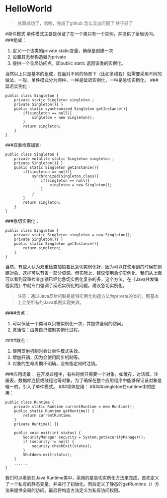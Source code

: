 # HelloWorld
>总算成功了，哈哈，完成了github
>怎么又出问题了
终于好了

#单件模式
单件模式主要是保证了在一个类只有一个实例，并提供了全局访问。
###组成：
1. 定义一个该类的private static变量，确保是创建一次
2. 设置其无参构造器为private
3. 提供一个全局访问点，即public static 返回该类的实例化。

当然以上只是基本的组成，在面对不同的场景下（比如多线程）就需要采用不同的做法，一般，单件模式分为两种，一种是延迟实例化，一种是急切实例化。
###延迟实例化：
```
public class Singleton {
	private static Singleton singleton ;
	private Singleton(){ }
	public static synchronized Singleton getInstance(){
		if(singleton == null){
		    singleton = new Singleton();
		}
		return singleton;
	}
}
```
###双重检查加锁:
```
public class Singleton {
	private volatile static Singleton singleton ;
	private Singleton(){ }
	public static Singleton getInstance(){
		if(singleton == null){
			synchronized(Singleton.class){
				if(singleton == null){
					singleton = new Singleton();
				}
			}
		}
		return singleton;
	}
}
```
###急切实例化：
```
public class Singleton {
	private static Singleton singleton = new Singleton();
	private Singleton(){ }
	public static Singleton getInstance(){
		return singleton;
	}
}
```
当然，有些人认为双重检查加锁要比急切实例化好，因为可以在使用到的时候在创建对象，这样可以节省一部分资源。但实际上，建议使用急切实例化，我们从上面可以看到双重检查加锁已经比急切实例化复杂的多，这个方法，在《Java并发编程实践》中就专门强调了延迟实例化的问题，建议急切实例化。
>注意：通过Java反射机制是能够实例化构造方法为private的类的，那基本上会使所有的Java单例实现失效。

####优点：
1. 可以保证一个类可以只被实例化一次，并提供全局的访问。
2. 灵活性：由类自己控制实例化过程。

####缺点：
1. 使用反射机制时会让单件模式失效。
2. 增加开销，因为会使用同步机制等。
3. 对象的生命周期不明确，没有指定何时注销。

###应用场景：
在开发过程中，有些时候只需要一个对象，如缓存，对话框，注册表，数据库连接或线程池等对象，为了确保在整个应用程序中能够保证该对象是唯一的，引入了单件模式。
###具体应用：
#####singleton在runtime中的应用：

```
public class Runtime {
    private static Runtime currentRuntime = new Runtime();
    public static Runtime getRuntime() {
        return currentRuntime;
    }
    private Runtime() {}

    public void exit(int status) {
        SecurityManager security = System.getSecurityManager();
        if (security != null) {
            security.checkExit(status);
        }
        Shutdown.exit(status);
    }
    ......
}
```
我们可以看到在Java Runtime类中，采用的是急切实例化方法来完成，首先定义了一个私有的静态变量，并进行了初始化。然后定义了静态的getRuntime（）方法来提供全局的访问。最后将构造方法定义为私有访问权限。
